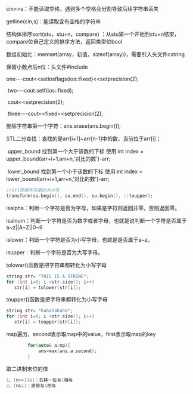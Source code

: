 cin>>s：不能读取空格，遇到多个空格会分割导致后续字符串丢失

getline(cin,s)：能读取含有空格的字符串

结构体排序sort(stu，stu+n，compare) ：从stu第一个开始到stu+n结束，compare位自己定义的排序方法，返回类型位bool

数组初始化：memset(array，初值，sizeof(array))，需要引入头文件cstring

保留小数点后n位：头文件#include<iomanip>

​								 one---cout<<setiosflags(ios::fixed)<<setprecision(2);

​								 two---cout.setf(ios::fixed);

​											cout<<setprecision(2);

​								 three---cout<<fixed<<setprecision(2);

删除字符串第一个字符：ans.erase(ans.begin());

STL二分查找：查找的是arr[i+1]~arr[n-1]中的数，当前位于arr[i]；

​						  upper_bound  找到第一个大于该数的下标  使用:int index = upper_bound(arr+i+1,arr+n,'对比的数')-arr;

​						  lower_bound  找到第一个小于该数的下标  使用:int index = lower_bound(arr+i+1,arr+n,'对比的数')-arr;

```c++
//stl转换字符串的大小写
transform(su.begin(), su.end(), su.begin(), ::toupper);
```

isalpha：判断一个字符是否为字母，如果是字符则返回非零，否则返回零。

isalnum：判断一个字符是否为数字或者字母，也就是说判断一个字符是否属于a~z||A~Z||0~9

islower：判断一个字符是否为小写字母，也就是是否属于a~z。

isupper：判断一个字符是否为大写字母。

tolower()函数是把字符串都转化为小写字母

```c++
string str= "THIS IS A STRING";
for (int i=0; i <str.size(); i++)
   str[i] = tolower(str[i]);
```

toupper()函数是把字符串都转化为小写字母

```c++
string str= "hahahahaha";
for (int i=0; i <str.size(); i++)
   str[i] = toupper(str[i]);
```

map遍历，second表示取map中的value，first表示取map的key

```c++
        for(auto& a:mp){
            ans=max(ans,a.second);
        }
```

取二进制末位的值

```c++
1、(n>>1)&1：右移一位与1相与
2、(n&1)：直接与1相与
```

